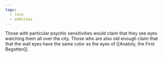 ```yaml
---
tags:
  - lore
  - oddities
---
```

Those with particular psychic sensitivities would claim that they see eyes watching them all over the city. Those who are also old enough claim that that the wall eyes have the same color as the eyes of [[Anatoly, the First Begotten]].